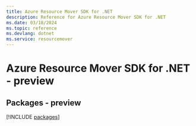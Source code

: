 ```yaml
---
title: Azure Resource Mover SDK for .NET
description: Reference for Azure Resource Mover SDK for .NET
ms.date: 03/18/2024
ms.topic: reference
ms.devlang: dotnet
ms.service: resourcemover
---
```

# Azure Resource Mover SDK for .NET - preview
## Packages - preview
[!INCLUDE [packages](resource-mover-index.md)]
